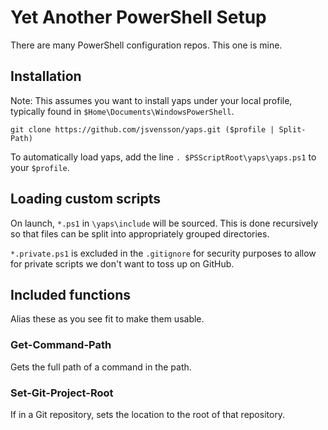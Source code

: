 # Yet Another PowerShell Setup

There are many PowerShell configuration repos. This one is mine.

## Installation

Note: This assumes you want to install yaps under your local profile, typically found in `$Home\Documents\WindowsPowerShell`.

```
git clone https://github.com/jsvensson/yaps.git ($profile | Split-Path)
```

To automatically load yaps, add the line `. $PSScriptRoot\yaps\yaps.ps1` to your `$profile`.

## Loading custom scripts

On launch, `*.ps1` in `\yaps\include` will be sourced. This is done recursively so that files can be split into appropriately grouped directories.

`*.private.ps1` is excluded in the `.gitignore` for security purposes to allow for private scripts we don't want to toss up on GitHub.

## Included functions

Alias these as you see fit to make them usable.

### Get-Command-Path

Gets the full path of a command in the path.

### Set-Git-Project-Root

If in a Git repository, sets the location to the root of that repository.
